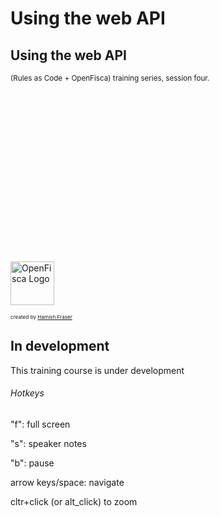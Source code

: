 # Using the web API​

<div class="present"><div class="reveal"><div class="slides">

  <section class="has-dark-background" data-background="#240b35" data-background-image="/_static/img/openfisca-bg.svg" data-background-position="230% 50%" data-background-size="auto 120%">
    <h2>Using the web API​​</h2>
    <p>
      <small>(Rules as Code + OpenFisca) training series, session four.</small>
    </p>
    <p><a href="https://openfisca.org"><img src="/_static/img/openfisca.svg" alt="OpenFisca Logo" style="height: 70px; margin: 17rem auto 0 auto; background: transparent;"  ></a></p>
    <p><small><span style="font-size:0.7em;">created by <a href="https://hamish.dev">Hamish Fraser</a></span></small></p>
  </section>

  <section class="has-dark-background" data-background="#240b35" data-background-image="/_static/img/openfisca-bg.svg" data-background-position="230% 50%" data-background-size="auto 120%">
    <h2>In development</h2>
    <p>This training course is under development</p>
  </section>

</div></div></div>

###### Hotkeys

"f": full screen

"s": speaker notes

"b": pause

arrow keys/space: navigate

cltr+click (or alt_click) to zoom